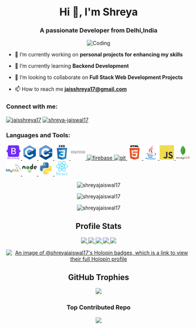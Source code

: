 
<h1 align="center">Hi 👋, I'm Shreya </h1>
<h3 align="center">A passionate Developer from Delhi,India</h3>
<div align="center">
  <img alt="Coding" width="400" src="https://user-images.githubusercontent.com/74038190/221352975-94759904-aa4c-4032-a8ab-b546efb9c478.gif">
</div>


- 🔭 I’m currently working on **personal projects for enhancing my skills**

- 🌱 I’m currently learning **Backend Development**

- 👯 I’m looking to collaborate on **Full Stack Web Development Projects**

- 📫 How to reach me **jaisshreya17@gmail.com**


<h3 align="left">Connect with me:</h3>
<p align="left">
<a href="https://twitter.com/jaisshreya17" target="blank"><img align="center" src="https://raw.githubusercontent.com/rahuldkjain/github-profile-readme-generator/master/src/images/icons/Social/twitter.svg" alt="jaisshreya17" height="30" width="40" /></a>
<a href="https://linkedin.com/in/shreya-jaiswal17" target="blank"><img align="center" src="https://raw.githubusercontent.com/rahuldkjain/github-profile-readme-generator/master/src/images/icons/Social/linked-in-alt.svg" alt="shreya-jaiswal17" height="30" width="40" /></a>
</p>

<h3 align="left">Languages and Tools:</h3>
<p align="left"> <a href="https://getbootstrap.com" target="_blank" rel="noreferrer"> <img src="https://raw.githubusercontent.com/devicons/devicon/master/icons/bootstrap/bootstrap-plain-wordmark.svg" alt="bootstrap" width="40" height="40"/> </a> <a href="https://www.cprogramming.com/" target="_blank" rel="noreferrer"> <img src="https://raw.githubusercontent.com/devicons/devicon/master/icons/c/c-original.svg" alt="c" width="40" height="40"/> </a> <a href="https://www.w3schools.com/cpp/" target="_blank" rel="noreferrer"> <img src="https://raw.githubusercontent.com/devicons/devicon/master/icons/cplusplus/cplusplus-original.svg" alt="cplusplus" width="40" height="40"/> </a> <a href="https://www.w3schools.com/css/" target="_blank" rel="noreferrer"> <img src="https://raw.githubusercontent.com/devicons/devicon/master/icons/css3/css3-original-wordmark.svg" alt="css3" width="40" height="40"/> </a> <a href="https://expressjs.com" target="_blank" rel="noreferrer"> <img src="https://raw.githubusercontent.com/devicons/devicon/master/icons/express/express-original-wordmark.svg" alt="express" width="40" height="40"/> </a> <a href="https://firebase.google.com/" target="_blank" rel="noreferrer"> <img src="https://www.vectorlogo.zone/logos/firebase/firebase-icon.svg" alt="firebase" width="40" height="40"/> </a> <a href="https://git-scm.com/" target="_blank" rel="noreferrer"> <img src="https://www.vectorlogo.zone/logos/git-scm/git-scm-icon.svg" alt="git" width="40" height="40"/> </a> <a href="https://www.w3.org/html/" target="_blank" rel="noreferrer"> <img src="https://raw.githubusercontent.com/devicons/devicon/master/icons/html5/html5-original-wordmark.svg" alt="html5" width="40" height="40"/> </a> <a href="https://www.java.com" target="_blank" rel="noreferrer"> <img src="https://raw.githubusercontent.com/devicons/devicon/master/icons/java/java-original.svg" alt="java" width="40" height="40"/> </a> <a href="https://developer.mozilla.org/en-US/docs/Web/JavaScript" target="_blank" rel="noreferrer"> <img src="https://raw.githubusercontent.com/devicons/devicon/master/icons/javascript/javascript-original.svg" alt="javascript" width="40" height="40"/> </a> <a href="https://www.mongodb.com/" target="_blank" rel="noreferrer"> <img src="https://raw.githubusercontent.com/devicons/devicon/master/icons/mongodb/mongodb-original-wordmark.svg" alt="mongodb" width="40" height="40"/> </a> <a href="https://www.mysql.com/" target="_blank" rel="noreferrer"> <img src="https://raw.githubusercontent.com/devicons/devicon/master/icons/mysql/mysql-original-wordmark.svg" alt="mysql" width="40" height="40"/> </a> <a href="https://nodejs.org" target="_blank" rel="noreferrer"> <img src="https://raw.githubusercontent.com/devicons/devicon/master/icons/nodejs/nodejs-original-wordmark.svg" alt="nodejs" width="40" height="40"/> </a> <a href="https://www.python.org" target="_blank" rel="noreferrer"> <img src="https://raw.githubusercontent.com/devicons/devicon/master/icons/python/python-original.svg" alt="python" width="40" height="40"/> </a> <a href="https://reactjs.org/" target="_blank" rel="noreferrer"> <img src="https://raw.githubusercontent.com/devicons/devicon/master/icons/react/react-original-wordmark.svg" alt="react" width="40" height="40"/> </a> </p>

<div align="center">
     <p> <img src="https://github-readme-stats.vercel.app/api?username=shreyajaiswal17&show_icons=true&locale=en&bg_color=000000&text_color=ffffff" alt="shreyajaiswal17" /></p>

  <p><img src="https://github-readme-streak-stats.herokuapp.com/?user=shreyajaiswal17&theme=black-ice&background=000000&stroke=0000&ring=ffffff&fire=ffffff&currStreakLabel=ffffff" alt="shreyajaiswal17" /></p>
 
 <p> <img src="https://github-readme-stats.vercel.app/api/top-langs?username=shreyajaiswal17&show_icons=true&locale=en&layout=compact&bg_color=000000&text_color=ffffff" alt="shreyajaiswal17" /></p>


<h2 align="center">Profile Stats</h2>


<a href="https://github.com/shreyajaiswal17">
   <img height="155em" src="http://github-profile-summary-cards.vercel.app/api/cards/profile-details?username=shreyajaiswal17&theme=algolia"/>
   <img height="155em" src="http://github-profile-summary-cards.vercel.app/api/cards/most-commit-language?username=shreyajaiswal17&theme=algolia" />
   <img height="191em" src="https://github-readme-stats.vercel.app/api?username=shreyajaiswal17&hide_border=true&show=reviews,prs_merged,prs_merged_percentage&theme=algolia" />
    <img height="191em" src="https://github-readme-streak-stats.herokuapp.com/?user=shreyajaiswal17&theme=algolia&hide_border=true&stroke=0000"  />
</a>

<img width="808" src="https://github-readme-activity-graph.vercel.app/graph?username=shreyajaiswal17&bg_color=050f2c&color=00aeff&line=00aeff&point=ffffff&area=true&hide_border=true"/>

[![An image of @shreyajaiswal17's Holopin badges, which is a link to view their full Holopin profile](https://holopin.me/shreyajaiswal17)](https://holopin.io/@shreyajaiswal17)


  ##  GitHub Trophies
![](https://github-profile-trophy.vercel.app/?username=shreyajaiswal17&theme=radical&no-frame=false&no-bg=true&margin-w=4)

###  Top Contributed Repo
![](https://github-contributor-stats.vercel.app/api?username=shreyajaiswal17&limit=5&theme=dark&combine_all_yearly_contributions=true)



</div>




